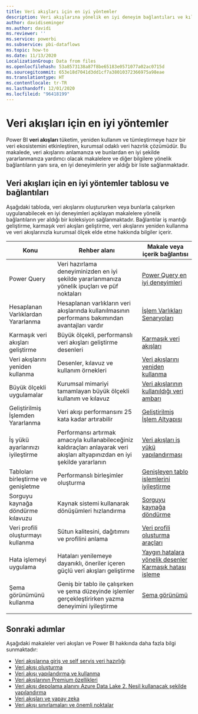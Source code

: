 ```yaml
---
title: Veri akışları için en iyi yöntemler
description: Veri akışlarına yönelik en iyi deneyim bağlantıları ve kılavuz koleksiyonu
author: davidiseminger
ms.author: davidi
ms.reviewer: ''
ms.service: powerbi
ms.subservice: pbi-dataflows
ms.topic: how-to
ms.date: 11/13/2020
LocalizationGroup: Data from files
ms.openlocfilehash: 53a8573138a87f8be65183e0571077a02ac0715d
ms.sourcegitcommit: 653e18d7041d3dd1cf7a38010372366975a98eae
ms.translationtype: HT
ms.contentlocale: tr-TR
ms.lasthandoff: 12/01/2020
ms.locfileid: "96418199"
---
```

# <a name="dataflows-best-practices"></a>Veri akışları için en iyi yöntemler

Power BI **veri akışları** tüketim, yeniden kullanım ve tümleştirmeye hazır bir veri ekosistemini etkinleştiren, kurumsal odaklı veri hazırlık çözümüdür. Bu makalede, veri akışlarını anlamanıza ve bunlardan en iyi şekilde yararlanmanıza yardımcı olacak makalelere ve diğer bilgilere yönelik bağlantıların yanı sıra, en iyi deneyimlerin yer aldığı bir liste sağlanmaktadır.


## <a name="dataflows-best-practices-table-and-links"></a>Veri akışları için en iyi yöntemler tablosu ve bağlantıları

Aşağıdaki tabloda, veri akışlarını oluştururken veya bunlarla çalışırken uygulanabilecek en iyi deneyimleri açıklayan makalelere yönelik bağlantıların yer aldığı bir koleksiyon sağlanmaktadır. Bağlantılar iş mantığı geliştirme, karmaşık veri akışları geliştirme, veri akışlarını yeniden kullanma ve veri akışlarınızla kurumsal ölçek elde etme hakkında bilgiler içerir.


|**Konu**  |**Rehber alanı**  |**Makale veya içerik bağlantısı**  |
|---------|---------|---------|
|Power Query     | Veri hazırlama deneyiminizden en iyi şekilde yararlanmanıza yönelik ipuçları ve püf noktaları        |[Power Query en iyi deneyimleri](https://docs.microsoft.com/power-query/best-practices)        |
|Hesaplanan Varlıklardan Yararlanma     |Hesaplanan varlıkların veri akışlarında kullanılmasının performans bakımından avantajları vardır         |[İşlem Varlıkları Senaryoları](https://docs.microsoft.com/power-query/dataflows/computed-entities-scenarios)         |
|Karmaşık veri akışları geliştirme     |Büyük ölçekli, performanslı veri akışları geliştirme desenleri         |[Karmaşık veri akışları](https://docs.microsoft.com/power-query/dataflows/best-practices-developing-complex-dataflows)         |
|Veri akışlarını yeniden kullanma     |Desenler, kılavuz ve kullanım örnekleri         |[Veri akışlarını yeniden kullanma](https://docs.microsoft.com/power-query/dataflows/best-practices-reusing-dataflows)         |
|Büyük ölçekli uygulamalar     |Kurumsal mimariyi tamamlayan büyük ölçekli kullanım ve kılavuz         |[Veri akışlarının kullanıldığı veri ambarı](https://docs.microsoft.com/power-query/dataflows/best-practices-for-data-warehouse-using-dataflows)         |
|Geliştirilmiş İşlemden Yararlanma     |Veri akışı performansını 25 kata kadar artırabilir         |[Geliştirilmiş İşlem Altyapısı](dataflows-premium-workload-configuration.md#using-the-compute-engine-to-improve-performance)         |
|İş yükü ayarlarınızı iyileştirme     |Performansı artırmak amacıyla kullanabileceğiniz kaldıraçları anlayarak veri akışları altyapınızdan en iyi şekilde yararlanın         |[Veri akışları iş yükü yapılandırması](dataflows-premium-workload-configuration.md)         |
|Tabloları birleştirme ve genişletme     |Performanslı birleşimler oluşturma         |[Genişleyen tablo işlemlerini iyileştirme](https://docs.microsoft.com/power-query/optimize-expanding-table-columns)         |
|Sorguyu kaynağa döndürme kılavuzu     |Kaynak sistemi kullanarak dönüşümleri hızlandırma         |[Sorguyu kaynağa döndürme](https://docs.microsoft.com/power-query/power-query-folding)         |
|Veri profili oluşturmayı kullanma     |Sütun kalitesini, dağıtımını ve profilini anlama         |[Veri profili oluşturma araçları](https://docs.microsoft.com/power-query/data-profiling-tools)         |
|Hata işlemeyi uygulama     |Hataları yenilemeye dayanıklı, öneriler içeren güçlü veri akışları geliştirme         |[Yaygın hatalara yönelik desenler](https://docs.microsoft.com/power-query/dealing-with-errors)  </br> [Karmaşık hatası işleme](https://docs.microsoft.com/power-query/error-handling)      |
|Şema görünümünü kullanma      |Geniş bir tablo ile çalışırken ve şema düzeyinde işlemler gerçekleştirirken yazma deneyimini iyileştirme         |[Şema görünümü](https://docs.microsoft.com/power-query/schema-view)         |
|||


        
## <a name="next-steps"></a>Sonraki adımlar

Aşağıdaki makaleler veri akışları ve Power BI hakkında daha fazla bilgi sunmaktadır:

* [Veri akışlarına giriş ve self servis veri hazırlığı](dataflows-introduction-self-service.md)
* [Veri akışı oluşturma](dataflows-create.md)
* [Veri akışı yapılandırma ve kullanma](dataflows-configure-consume.md)
* [Veri akışlarının Premium özellikleri](dataflows-premium-features.md)
* [Veri akışı depolama alanını Azure Data Lake 2. Nesil kullanacak şekilde yapılandırma](dataflows-azure-data-lake-storage-integration.md)
* [Veri akışları ve yapay zeka](dataflows-machine-learning-integration.md)
* [Veri akışı sınırlamaları ve önemli noktalar](dataflows-features-limitations.md)